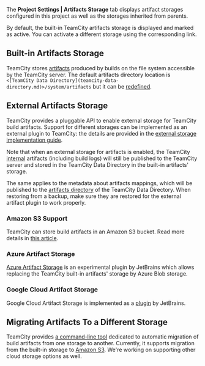 [//]: # (title: Configuring Artifacts Storage)
[//]: # (auxiliary-id: Configuring Artifacts Storage)

The __Project Settings | Artifacts Storage__ tab displays artifact storages configured in this project as well as the storages inherited from parents. 

By default, the built-in TeamCity artifacts storage is displayed and marked as active. You can activate a different storage using the corresponding link.

## Built-in Artifacts Storage

TeamCity stores [artifacts](build-artifact.md) produced by builds on the file system accessible by the TeamCity server. The default artifacts directory location is `<[TeamCity Data Directory](teamcity-data-directory.md)>/system/artifacts` but it can be [redefined](teamcity-configuration-and-maintenance.md).

## External Artifacts Storage 

TeamCity provides a pluggable API to enable external storage for TeamCity build artifacts. Support for different storages can be implemented as an external plugin to TeamCity: the details are provided in the [external storage implementation guide](https://plugins.jetbrains.com/docs/teamcity/external-storage-implementation-guide.html).

Note that when an external storage for artifacts is enabled, the TeamCity [internal](build-artifact.md#Hidden+Artifacts) artifacts (including build logs) will still be published to the TeamCity server and stored in the TeamCity Data Directory in the built-in artifacts' storage.

The same applies to the metadata about artifacts mappings, which will be published to the [artifacts directory](teamcity-configuration-and-maintenance.md) of the TeamCity Data Directory. When restoring from a backup, make sure they are restored for the external artifact plugin to work properly.

### Amazon S3 Support
<anchor name="AmazonS3Support"/>

TeamCity can store build artifacts in an Amazon S3 bucket. Read more details in [this article](storing-build-artifacts-in-amazon-s3.md).


### Azure Artifact Storage

[Azure Artifact Storage](https://plugins.jetbrains.com/plugin/9617-azure-artifact-storage) is an experimental plugin by JetBrains which allows replacing the TeamCity built-in artifacts' storage by Azure Blob storage. 

### Google Cloud Artifact Storage

Google Cloud Artifact Storage is implemented as a [plugin](https://plugins.jetbrains.com/plugin/9634-google-artifact-storage) by JetBrains.



<chunk include-id="artifactMigrationToS3">

## Migrating Artifacts To a Different Storage
<anchor name="migratingArtifactsToS3"/>

TeamCity provides [a command-line tool](artifacts-migration-tool.md) dedicated to automatic migration of build artifacts from one storage to another.
Currently, it supports migration from the built-in storage to [Amazon S3](configuring-artifacts-storage.md#Amazon+S3+Support). We're working on supporting other cloud storage options as well.

</chunk>



